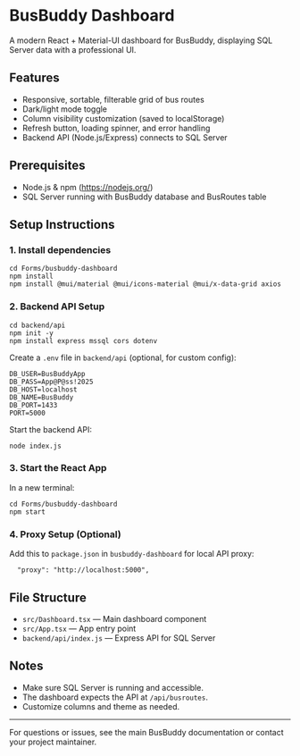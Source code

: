 # BusBuddy Dashboard

A modern React + Material-UI dashboard for BusBuddy, displaying SQL Server data with a professional UI.

## Features
- Responsive, sortable, filterable grid of bus routes
- Dark/light mode toggle
- Column visibility customization (saved to localStorage)
- Refresh button, loading spinner, and error handling
- Backend API (Node.js/Express) connects to SQL Server

## Prerequisites
- Node.js & npm (https://nodejs.org/)
- SQL Server running with BusBuddy database and BusRoutes table

## Setup Instructions

### 1. Install dependencies
```
cd Forms/busbuddy-dashboard
npm install
npm install @mui/material @mui/icons-material @mui/x-data-grid axios
```

### 2. Backend API Setup
```
cd backend/api
npm init -y
npm install express mssql cors dotenv
```

Create a `.env` file in `backend/api` (optional, for custom config):
```
DB_USER=BusBuddyApp
DB_PASS=App@P@ss!2025
DB_HOST=localhost
DB_NAME=BusBuddy
DB_PORT=1433
PORT=5000
```

Start the backend API:
```
node index.js
```

### 3. Start the React App
In a new terminal:
```
cd Forms/busbuddy-dashboard
npm start
```

### 4. Proxy Setup (Optional)
Add this to `package.json` in `busbuddy-dashboard` for local API proxy:
```
  "proxy": "http://localhost:5000",
```

## File Structure
- `src/Dashboard.tsx` — Main dashboard component
- `src/App.tsx` — App entry point
- `backend/api/index.js` — Express API for SQL Server

## Notes
- Make sure SQL Server is running and accessible.
- The dashboard expects the API at `/api/busroutes`.
- Customize columns and theme as needed.

---

For questions or issues, see the main BusBuddy documentation or contact your project maintainer.
